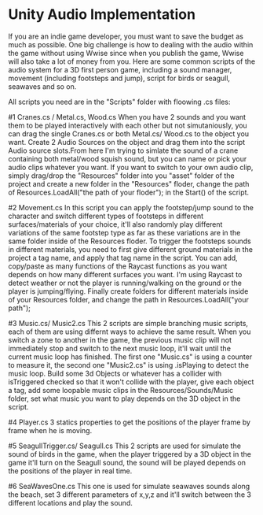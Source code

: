 # Unity Audio Implementation
If you are an indie game developer, you must want to save the budget as much as possible. One big challenge is how to dealing with the audio within the game without using Wwise since when you publish the game, Wwise will also take a lot of money from you.
Here are some common scripts of the audio system for a 3D first person game, including a sound manager, movement (including footsteps and jump), script for birds or seagull, seawaves and so on.

All scripts you need are in the "Scripts" folder with floowing .cs files:

#1 Cranes.cs / Metal.cs, Wood.cs
When you have 2 sounds and you want them to be played interactively with each other but not simutaniously, you can drag the single Cranes.cs or both Metal.cs/ Wood.cs to the object you want. Create 2 Audio Sources on the object and drag them into the script Audio source slots.From here I'm trying to simlate the sound of a crane containing both metal/wood squish sound, but you can name or pick your audio clips whatever you want. If you want to switch to your own audio clip, simply drag/drop the "Resources" folder into you "asset" folder of the project and create a new folder in the "Resources" floder, change the path of Resources.LoadAll<AudioClip>("the path of your floder"); in the Start() of the script.

#2 Movement.cs
In this script you can apply the footstep/jump sound to the character and switch different types of footsteps in different surfaces/materials of your choice, it'll also randomly play different variations of the same footstep type as far as these variations are in the same folder inside of the Resources floder. To trigger the footsteps sounds in different materials, you need to first give different ground materials in the project a tag name, and apply that tag name in the script. You can add, copy/paste as many functions of the Raycast functions as you want depends on how many different surfaces you want. I'm using Raycast to detect weather or not the player is running/walking on the ground or the player is jumping/flying. Finally create folders for different materials inside of your Resources folder, and change the path in Resources.LoadAll<AudioClip>("your path");

#3 Music.cs/ Music2.cs
This 2 scripts are simple branching music scripts, each of them are using differnt ways to achieve the same result. When you switch a zone to another in the game, the previous music clip will not immediately stop and switch to the next music loop, it'll wait until the current music loop has finished.
The first one "Music.cs" is using a counter to measure it, the second one "Music2.cs" is using .isPlaying to detect the music loop. Build some 3d Objects or whatever has a collider with isTriggered checked so that it won't collide with the player, give each object a tag, add some loopable music clips in the Resources/Sounds/Music folder, set what music you want to play depends on the 3D object in the script.

#4 Player.cs
3 statics properties to get the positions of the player frame by frame when he is moving.

#5 SeagullTrigger.cs/ Seagull.cs
This 2 scripts are used for simulate the sound of birds in the game, when the player triggered by a 3D object in the game it'll turn on the Seagull sound, the sound will be played depends on the positions of the player in real time.

#6 SeaWavesOne.cs
This one is used for simulate seawaves sounds along the beach, set 3 different parameters of x,y,z and it'll switch between the 3 different locations and play the sound.
